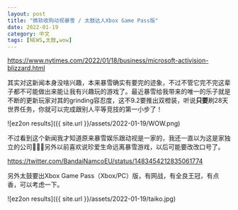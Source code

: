 ```yaml
---
layout: post
title: "微软收购动视暴雪 / 太鼓达人Xbox Game Pass版"
date: 2022-01-19
category: 中文
tags: [NEWS,太鼓,wow]
---
```


https://www.nytimes.com/2022/01/18/business/microsoft-activision-blizzard.html

其实对这新闻本身没啥兴趣，本来暴雪确实有要完的迹象，不过不管它完不完这辈子都不可能做出来能让我有兴趣玩的游戏了。最近暴雪给我带来的唯一的乐子就是不断的更新玩家对其的grinding容忍度，这不9.2要推出双橙装，听说**只要**刷28天世界任务，你就可以完成跟别人平等竞技的第一小步了！

![ez2on results]({{ site.url }}/assets/2022-01-19/WOW.png)

不过看到这个新闻我才知道原来暴雪娱乐跟动视是一家的，我还一直以为这是家独立的公司🥀🥀🥀另外以前喜欢说珍爱生命远离暴雪游戏，以后可能要改改口号了。

https://twitter.com/BandaiNamcoEU/status/1483454212835061774

另外太鼓要出Xbox Game Pass（Xbox/PC）版，有网战，有全良王冠，有点香，可以考虑一下。

![ez2on results]({{ site.url }}/assets/2022-01-19/taiko.jpg)
